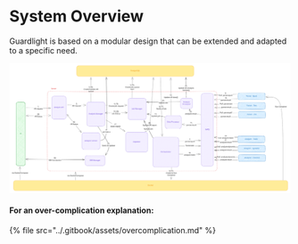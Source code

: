 # System Overview

Guardlight is based on a modular design that can be extended and adapted to a specific need.



<img src="../.gitbook/assets/file.excalidraw (1).svg" alt="System High Overview Concept" class="gitbook-drawing">

#### For an over-complication explanation:

{% file src="../.gitbook/assets/overcomplication.md" %}



